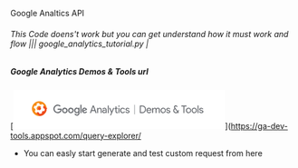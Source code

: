Google Analtics API


###### This Code doens't work but you can get understand how it must work and flow ||| google_analytics_tutorial.py | 

##### Google Analytics Demos & Tools url 
[![N|Solid](./google.png)](https://ga-dev-tools.appspot.com/query-explorer/
 - You can easly start generate and test custom request from here
